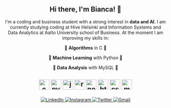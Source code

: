
<h2 align="center"> Hi there, I'm Bianca! 👋</h2>
  <p align="center">I'm a coding and business student with a strong interest in <b>data and AI</b>. I am currently studying coding at Hive Helsinki and Information Systems and Data Analytics at Aalto University school of Business. At the moment I am improving my skills in:</p>
  <p align="center">🎲 <b>Algorithms</b> in C 🎲</p>
  <p align="center">🐍 <b>Machine Learning</b> with Python 🐍</p>
  <p align="center">🔎 <b>Data Analysis</b> with MySQL 🔎</p>
</ul>
<h2 align="center">
  <img src="https://img.icons8.com/color/48/000000/c-programming.png" width="32" height="32" title="c"/>
  <img src="https://img.icons8.com/color/48/000000/python.png" width="32" height="32" title="python"/>
  <img src="https://img.icons8.com/color/48/000000/javascript.png" width="32" height="32" title="javascript"/>
  <img src="https://img.icons8.com/nolan/64/react-native.png" width="32" height="32" title="react"/>
  <img src="https://img.icons8.com/color/48/000000/nodejs.png" width="32" height="32" title="nodeJS"/>
  <img src="https://img.icons8.com/color/48/000000/html-5.png" width="32" height="32" title="html"/>
  <img src="https://img.icons8.com/color/48/000000/css3.png" width="32" height="32" title="css"/>
  <img src="https://img.icons8.com/ios-filled/50/000000/mysql-logo.png" width="32" height="32" title="mysql"/>
</h2>
<p align="center">
  <a href="https://www.linkedin.com/in/bianca-behm/" target="_blank">
    <img src="https://img.shields.io/badge/LinkedIn-%230077B5.svg?&style=flat-square&logo=linkedin&logoColor=white&color=071A2C" alt="LinkedIn">
  </a>
  <a href="https://www.instagram.com/biancabehm/" target="_blank">
    <img src="https://img.shields.io/badge/Instagram-%23E4405F.svg?&style=flat-square&logo=instagram&logoColor=white&color=071A2C" alt="Instagram">
  </a>
 <a href="https://twitter.com/biancabehm" target="_blank">
    <img src="https://img.shields.io/badge/Twitter-%231877F2.svg?&style=flat-square&logo=twitter&logoColor=white&color=071A2C" alt="Twitter">
  </a>
   <a href="mailto:biancaisabellabehm@gmail.com" mailto="biancaisabellabehm@gmail.com" target="_blank">
    <img src="https://img.shields.io/badge/Gmail-%231877F2.svg?&style=flat-square&logo=gmail&logoColor=white&color=071A2C" alt="Gmail">
  </a>
<p>
